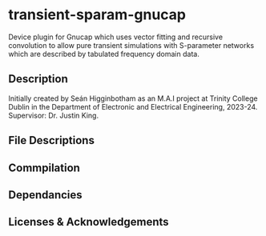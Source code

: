 # transient-sparam-gnucap
Device plugin for Gnucap which uses vector fitting and recursive convolution to allow pure transient simulations with S-parameter networks which are described by tabulated frequency domain data.

## Description
Initially created by Seán Higginbotham as an M.A.I project at Trinity College Dublin in the Department of Electronic and Electrical Engineering, 2023-24. Supervisor: Dr. Justin King.

## File Descriptions

## Commpilation

## Dependancies

## Licenses & Acknowledgements
